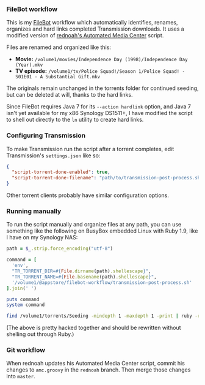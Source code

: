 ### FileBot workflow

This is my [FileBot](http://filebot.net) workflow which automatically identifies, renames, organizes and hard links completed Transmission downloads. It uses a modified version of [rednoah's Automated Media Center](http://www.filebot.net/forums/viewtopic.php?f=4&t=215) script.

Files are renamed and organized like this:

* **Movie:** `/volume1/movies/Independence Day (1998)/Independence Day (Year).mkv`
* **TV episode:** `/volume1/tv/Police Squad!/Season 1/Police Squad! - S01E01 - A Substantial Gift.mkv`

The originals remain unchanged in the torrents folder for continued seeding, but can be deleted at will, thanks to the hard links.

Since FileBot requires Java 7 for its `--action hardlink` option, and Java 7 isn't yet available for my x86 Synology DS1511+, I have modified the script to shell out directly to the `ln` utility to create hard links.

### Configuring Transmission

To make Transmission run the script after a torrent completes, edit Transmission's `settings.json` like so:

```json
{
  "script-torrent-done-enabled": true,
  "script-torrent-done-filename": "path/to/transmission-post-process.sh"
}
```

Other torrent clients probably have similar configuration options.

### Running manually

To run the script manually and organize files at any path, you can use something like the following on BusyBox embedded Linux with Ruby 1.9, like I have on my Synology NAS:

```ruby
path = $_.strip.force_encoding("utf-8")

command = [
  'env',
  "TR_TORRENT_DIR=#{File.dirname(path).shellescape}",
  "TR_TORRENT_NAME=#{File.basename(path).shellescape}",
  '/volume1/@appstore/filebot-workflow/transmission-post-process.sh'
].join(' ')

puts command
system command
```

```bash
find /volume1/torrents/Seeding -mindepth 1 -maxdepth 1 -print | ruby -rshellwords -n transmission-post-process.rb
```

(The above is pretty hacked together and should be rewritten without shelling out through Ruby.)

### Git workflow

When rednoah updates his Automated Media Center script, commit his changes to `amc.groovy` in the `rednoah` branch. Then merge those changes into `master`.
